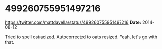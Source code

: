 # 499260755951497216
https://twitter.com/mattdavella/status/499260755951497216
**Date:** 2014-08-12

Tried to spell ostracized. Autocorrected to oats resized. Yeah, let's go with that.
